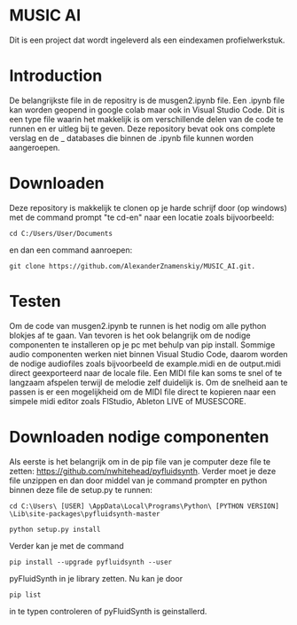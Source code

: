 # MUSIC AI
Dit is een project dat wordt ingeleverd als een eindexamen profielwerkstuk.

# Introduction
De belangrijkste file in de repositry is de musgen2.ipynb file. Een .ipynb file kan worden geopend in google colab maar ook in Visual Studio Code. Dit is een type file waarin het makkelijk is om verschillende delen van de code te runnen en er uitleg bij te geven. Deze repository bevat ook ons complete verslag en de _ databases die binnen de .ipynb file kunnen worden aangeroepen.

# Downloaden
Deze repository is makkelijk te clonen op je harde schrijf door (op windows) met de command prompt "te cd-en" naar een locatie zoals bijvoorbeeld:

```
cd C:/Users/User/Documents
```
en dan een command aanroepen:
```
git clone https://github.com/AlexanderZnamenskiy/MUSIC_AI.git.
```

# Testen
Om de code van musgen2.ipynb te runnen is het nodig om alle python blokjes af te gaan. Van tevoren is het ook belangrijk om de nodige componenten te installeren op je pc met behulp van pip install. Sommige audio componenten werken niet binnen Visual Studio Code, daarom worden de nodige audiofiles zoals bijvoorbeeld de example.midi en de output.midi direct geexporteerd naar de locale file. Een MIDI file kan soms te snel of te langzaam afspelen terwijl de melodie zelf duidelijk is. Om de snelheid aan te passen is er een mogelijkheid om de MIDI file direct te kopieren naar een simpele midi editor zoals FlStudio, Ableton LIVE of MUSESCORE.

# Downloaden nodige componenten
Als eerste is het belangrijk om in de pip file van je computer deze file te zetten: https://github.com/nwhitehead/pyfluidsynth. Verder moet je deze file unzippen en dan door middel van je command prompter en python binnen deze file de setup.py te runnen:

```
cd C:\Users\ [USER] \AppData\Local\Programs\Python\ [PYTHON VERSION] \Lib\site-packages\pyfluidsynth-master

python setup.py install
```

Verder kan je met de command
```
pip install --upgrade pyfluidsynth --user
```
pyFluidSynth in je library zetten. Nu kan je door
```
pip list
```
in te typen controleren of pyFluidSynth is geinstallerd.
